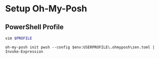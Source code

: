 # Setup Oh-My-Posh

## PowerShell Profile

```powershell
vim $PROFILE
```

```properties
oh-my-posh init pwsh --config $env:USERPROFILE\.ohmyposh\zen.toml | Invoke-Expression
```
